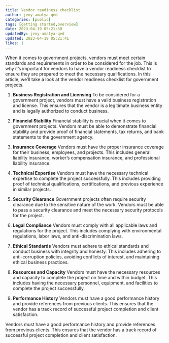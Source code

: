 ```yaml
---
title: Vendor readiness checklist
author: jeny-amatya-qed
categories: [public]
tags: [getting started,overview]
date: 2023-04-19 05:21:30 
updatedBy: jeny-amatya-qed
updated: 2023-04-19 05:21:41 
likes: 1
---
```


When it comes to government projects, vendors must meet certain standards and requirements in order to be considered for the job. This is why it’s important for vendors to have a vendor readiness checklist to ensure they are prepared to meet the necessary qualifications. In this article, we’ll take a look at the vendor readiness checklist for government projects.

1. **Business Registration and Licensing**
To be considered for a government project, vendors must have a valid business registration and license. This ensures that the vendor is a legitimate business entity and is legally authorized to conduct business.

2. **Financial Stability**
Financial stability is crucial when it comes to government projects. Vendors must be able to demonstrate financial stability and provide proof of financial statements, tax returns, and bank statements to the government agency.

3. **Insurance Coverage**
Vendors must have the proper insurance coverage for their business, employees, and projects. This includes general liability insurance, worker’s compensation insurance, and professional liability insurance.

4. **Technical Expertise**
Vendors must have the necessary technical expertise to complete the project successfully. This includes providing proof of technical qualifications, certifications, and previous experience in similar projects.

5. **Security Clearance**
Government projects often require security clearance due to the sensitive nature of the work. Vendors must be able to pass a security clearance and meet the necessary security protocols for the project.

6. **Legal Compliance**
Vendors must comply with all applicable laws and regulations for the project. This includes complying with environmental regulations, labor laws, and anti-discrimination laws.

7. **Ethical Standards**
Vendors must adhere to ethical standards and conduct business with integrity and honesty. This includes adhering to anti-corruption policies, avoiding conflicts of interest, and maintaining ethical business practices.

8. **Resources and Capacity**
Vendors must have the necessary resources and capacity to complete the project on time and within budget. This includes having the necessary personnel, equipment, and facilities to complete the project successfully.

9. **Performance History**
Vendors must have a good performance history and provide references from previous clients. This ensures that the vendor has a track record of successful project completion and client satisfaction.

Vendors must have a good performance history and provide references from previous clients. This ensures that the vendor has a track record of successful project completion and client satisfaction.